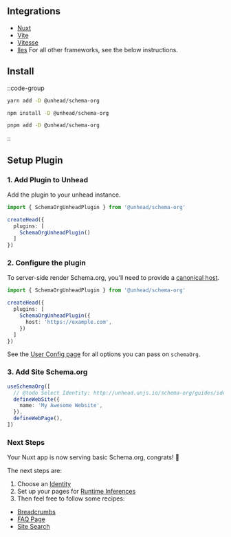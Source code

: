## Integrations

- [Nuxt](/integrations/nuxt/module)
- [Vite](/integrations/vue/setup-vite)
- [Vitesse](/integrations/vue/setup-vitesse)
- [Iles](/integrations/vue/setup-iles)
For all other frameworks, see the below instructions.

## Install

::code-group

```bash [yarn]
yarn add -D @unhead/schema-org
```

```bash [npm]
npm install -D @unhead/schema-org
```

```bash [pnpm]
pnpm add -D @unhead/schema-org
```

::


## Setup Plugin

### 1. Add Plugin to Unhead

Add the plugin to your unhead instance.

```ts
import { SchemaOrgUnheadPlugin } from '@unhead/schema-org'

createHead({
  plugins: [
    SchemaOrgUnheadPlugin()
  ]
})
```

### 2. Configure the plugin

To server-side render Schema.org, you'll need to provide a [canonical host](https://developers.google.com/search/docs/advanced/crawling/consolidate-duplicate-urls).

```ts
import { SchemaOrgUnheadPlugin } from '@unhead/schema-org'

createHead({
  plugins: [
    SchemaOrgUnheadPlugin({
      host: 'https://example.com',
    })
  ]
})
```

See the [User Config page](/schema-org/guides/user-config) for all options you can pass on `schemaOrg`.

### 3. Add Site Schema.org

```ts
useSchemaOrg([
  // @todo Select Identity: http://unhead.unjs.io/schema-org/guides/identity
  defineWebSite({
    name: 'My Awesome Website',
  }),
  defineWebPage(),
])
```

### Next Steps

Your Nuxt app is now serving basic Schema.org, congrats! 🎉

The next steps are:
1. Choose an [Identity](/schema-org/guides/identity)
2. Set up your pages for [Runtime Inferences](/guide/getting-started/how-it-works#runtime-inferences)
3. Then feel free to follow some recipes:

- [Breadcrumbs](/guide/recipes/breadcrumbs)
- [FAQ Page](/guide/recipes/faq)
- [Site Search](/guide/recipes/site-search)
